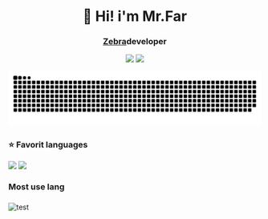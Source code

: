 <h1 align="center">👋 Hi! i'm Mr.Far</h1>

<h3 align="center"><a href="https://github.com/zebra-inc">Zebra</a>developer</h3>
<p align="center">
  <a href="https://discord.com/channels/811205836704710686"><img src="https://img.shields.io/badge/-Discord-white?style=flat&logo=Discord&logoColor=#7B68EE" /></a>
  <a href="http://zeroway.org"><img src="https://img.shields.io/badge/-ZWS-white?style=flat&logo=Google Earth&logoColor=#DA70D6" /></a>
 <br>
</p>
<img src="https://raw.githubusercontent.com/Platane/snk/output/github-contribution-grid-snake.svg">


### ⭐️ Favorit languages
<img src="https://img.shields.io/badge/Python-black?style=for-the-badge&logo=Python&logoColor=yellow"> <img src="https://img.shields.io/badge/Java-black?style=for-the-badge&logo=CoffeeScript&logoColor=orange">


### Most use lang
<img align="middle" alt="test" src="https://github-readme-stats.vercel.app/api/top-langs/?username=mr-far&layout=compact&theme=dark" />  
